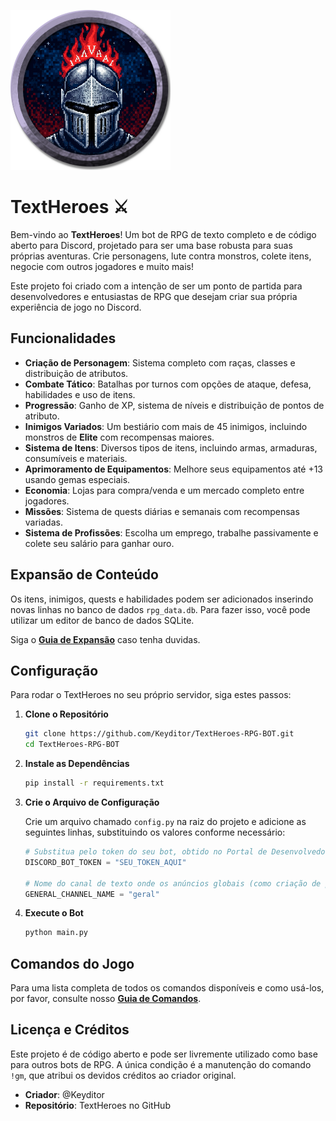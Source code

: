 ![Logo](https://github.com/Keyditor/TextHeroes/blob/main/token_1.png)

# TextHeroes ⚔️

Bem-vindo ao **TextHeroes**! Um bot de RPG de texto completo e de código aberto para Discord, projetado para ser uma base robusta para suas próprias aventuras. Crie personagens, lute contra monstros, colete itens, negocie com outros jogadores e muito mais!

Este projeto foi criado com a intenção de ser um ponto de partida para desenvolvedores e entusiastas de RPG que desejam criar sua própria experiência de jogo no Discord.

## Funcionalidades

*   **Criação de Personagem**: Sistema completo com raças, classes e distribuição de atributos.
*   **Combate Tático**: Batalhas por turnos com opções de ataque, defesa, habilidades e uso de itens.
*   **Progressão**: Ganho de XP, sistema de níveis e distribuição de pontos de atributo.
*   **Inimigos Variados**: Um bestiário com mais de 45 inimigos, incluindo monstros de **Elite** com recompensas maiores.
*   **Sistema de Itens**: Diversos tipos de itens, incluindo armas, armaduras, consumíveis e materiais.
*   **Aprimoramento de Equipamentos**: Melhore seus equipamentos até +13 usando gemas especiais.
*   **Economia**: Lojas para compra/venda e um mercado completo entre jogadores.
*   **Missões**: Sistema de quests diárias e semanais com recompensas variadas.
*   **Sistema de Profissões**: Escolha um emprego, trabalhe passivamente e colete seu salário para ganhar ouro.

## Expansão de Conteúdo

Os itens, inimigos, quests e habilidades podem ser adicionados inserindo novas linhas no banco de dados `rpg_data.db`. Para fazer isso, você pode utilizar um editor de banco de dados SQLite.

Siga o [**Guia de Expansão**](https://github.com/Keyditor/TextHeroes/blob/main/EXPANSION.md) caso tenha duvidas.

## Configuração

Para rodar o TextHeroes no seu próprio servidor, siga estes passos:

1.  **Clone o Repositório**
    ```bash
    git clone https://github.com/Keyditor/TextHeroes-RPG-BOT.git
    cd TextHeroes-RPG-BOT
    ```

2.  **Instale as Dependências**
    ```bash
    pip install -r requirements.txt
    ```

3.  **Crie o Arquivo de Configuração**

    Crie um arquivo chamado `config.py` na raiz do projeto e adicione as seguintes linhas, substituindo os valores conforme necessário:

    ```python
    # Substitua pelo token do seu bot, obtido no Portal de Desenvolvedores do Discord.
    DISCORD_BOT_TOKEN = "SEU_TOKEN_AQUI"
    
    # Nome do canal de texto onde os anúncios globais (como criação de personagem) serão feitos.
    GENERAL_CHANNEL_NAME = "geral"
    ```

4.  **Execute o Bot**
    ```bash
    python main.py
    ```

## Comandos do Jogo

Para uma lista completa de todos os comandos disponíveis e como usá-los, por favor, consulte nosso [**Guia de Comandos**](https://github.com/Keyditor/TextHeroes/blob/main/COMMANDS.md).

## Licença e Créditos

Este projeto é de código aberto e pode ser livremente utilizado como base para outros bots de RPG. A única condição é a manutenção do comando `!gm`, que atribui os devidos créditos ao criador original.

*   **Criador**: @Keyditor
*   **Repositório**: TextHeroes no GitHub
